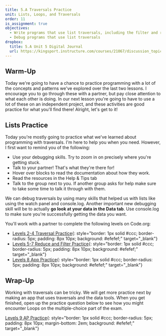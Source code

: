 ```yaml
---
title: 5.A Traversals Practice
unit: Lists, Loops, and Traversals
order: 11
is_assignment: true
objectives:
  - Write programs that use list traversals, including the filter and reduce patterns, with the support of sample code
  - Debug programs that use list traversals
dropbox:
  title: 5.A Unit 5 Digital Journal
  url: https://kingsport.instructure.com/courses/21067/discussion_topics/36025
---
```


## Warm-Up

Today we're going to have a chance to practice programming with a lot of the concepts and patterns we've explored over the last two lessons. I encourage you to go through these with a partner, but pay close attention to what each other is doing. In our next lesson you're going to have to use a lot of these on an independent project, and these activities are good practice for what you'll find there! Alright, let's get to it!

## Lists Practice

Today you're mostly going to practice what we've learned about programming with traversals. I'm here to help you when you need. However, I first want to remind you of the following:

- Use your debugging skills. Try to zoom in on precisely where you're getting stuck.
- Talk to your partner! That's what they're there for!
- Hover over blocks to read the documentation about how they work.
- Read the resources in the Help & Tips tab
- Talk to the group next to you. If another group asks for help make sure to take some time to talk it through with them.

We can debug traversals by using many skills that helped us with lists like using the watch panel and console.log. Another important new debugging skill will be to actually **go look at your data in the Data tab**. Use console.log to make sure you're successfully getting the data you want.

You'll work with a partner to complete the following levels on Code.org:

- [Levels 2-4 Traversal Practice](https://studio.code.org/s/csp5-2020/stage/11/puzzle/2){: style="border: 1px solid #ccc; border-radius: 5px; padding: 8px 10px; background: #efefef;" target="\_blank"}
- [Levels 5-7 Reduce and Filter Practice](https://studio.code.org/s/csp5-2020/stage/11/puzzle/5){: style="border: 1px solid #ccc; border-radius: 5px; padding: 8px 10px; background: #efefef;" target="\_blank"}
- [Levels 8 App Practice](https://studio.code.org/s/csp5-2020/stage/11/puzzle/8){: style="border: 1px solid #ccc; border-radius: 5px; padding: 8px 10px; background: #efefef;" target="\_blank"}

## Wrap-Up

Working with traversals can be tricky. We will get more practice next by making an app that uses traversals and the data tools. When you get finished, open up the practice question below to see how you might encounter Loops on the multiple-choice part of the exam.

[Levels 9 AP Practice](https://studio.code.org/s/csp5-2020/stage/11/puzzle/9){: style="border: 1px solid #ccc; border-radius: 5px; padding: 8px 10px; margin-bottom: 2em; background: #efefef;" target="\_blank"}

<br/>
